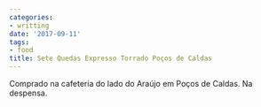 ```yaml
---
categories:
- writting
date: '2017-09-11'
tags:
- food
title: Sete Quedas Expresso Torrado Poços de Caldas
---
```


Comprado na cafeteria do lado do Araújo em Poços de Caldas. Na despensa.